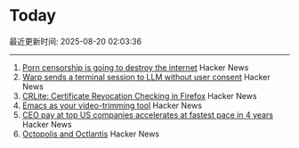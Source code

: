 # Today

最近更新时间: 2025-08-20 02:03:36

--- 
1. [Porn censorship is going to destroy the internet](https://mashable.com/article/age-verification-is-going-to-destroy-the-entire-internet) Hacker News
2. [Warp sends a terminal session to LLM without user consent](https://news.ycombinator.com/item?id=44953470) Hacker News
3. [CRLite: Certificate Revocation Checking in Firefox](https://hacks.mozilla.org/2025/08/crlite-fast-private-and-comprehensive-certificate-revocation-checking-in-firefox/) Hacker News
4. [Emacs as your video-trimming tool](https://xenodium.com/emacs-as-your-video-trimming-tool) Hacker News
5. [CEO pay at top US companies accelerates at fastest pace in 4 years](https://www.ft.com/content/d8da9877-a5d0-4ac2-87cd-236ff33d7269) Hacker News
6. [Octopolis and Octlantis](https://en.wikipedia.org/wiki/Octopolis_and_Octlantis) Hacker News
